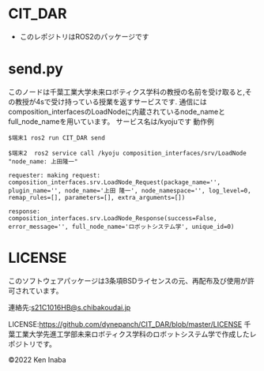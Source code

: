 # CIT_DAR

* このレポジトリはROS2のパッケージです

# send.py
このノードは千葉工業大学未来ロボティクス学科の教授の名前を受け取ると,その教授が4sで受け持っている授業を返すサービスです.
通信にはcomposition_interfacesのLoadNodeに内蔵されているnode_nameとfull_node_nameを用いています。
サービス名は/kyojuです
動作例

```
$端末1 ros2 run CIT_DAR send

$端末2  ros2 service call /kyoju composition_interfaces/srv/LoadNode "node_name: 上田隆一"

requester: making request: composition_interfaces.srv.LoadNode_Request(package_name='', plugin_name='', node_name='上田 隆一', node_namespace='', log_level=0, remap_rules=[], parameters=[], extra_arguments=[])

response:
composition_interfaces.srv.LoadNode_Response(success=False, error_message='', full_node_name='ロボットシステム学', unique_id=0)

```



# LICENSE
このソフトウェアパッケージは3条項BSDライセンスの元、再配布及び使用が許可されています。


連絡先:s21C1016HB@s.chibakoudai.jp

LICENSE:https://github.com/dynepanch/CIT_DAR/blob/master/LICENSE
千葉工業大学先進工学部未来ロボティクス学科のロボットシステム学で作成したレポジトリです。

©2022 Ken Inaba
